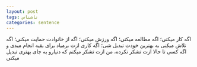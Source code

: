 ```yaml
---
layout: post
tags: ناشناس
categories: sentence
---
```


اگه کار میکنی؛ اگه مطالعه میکنی؛ اگه ورزش میکنی؛ اگه از خانوادت حمایت میکنی؛ اگه تلاش میکنی به بهترین خودت تبدیل شی؛ اگه کاری ازت برمیاد برای بقیه انجام میدی و اگه کسی تا حالا ازت تشکر نکرده، من ازت تشکر میکنم که دنیارو به جای بهتری تبدیل میکنی